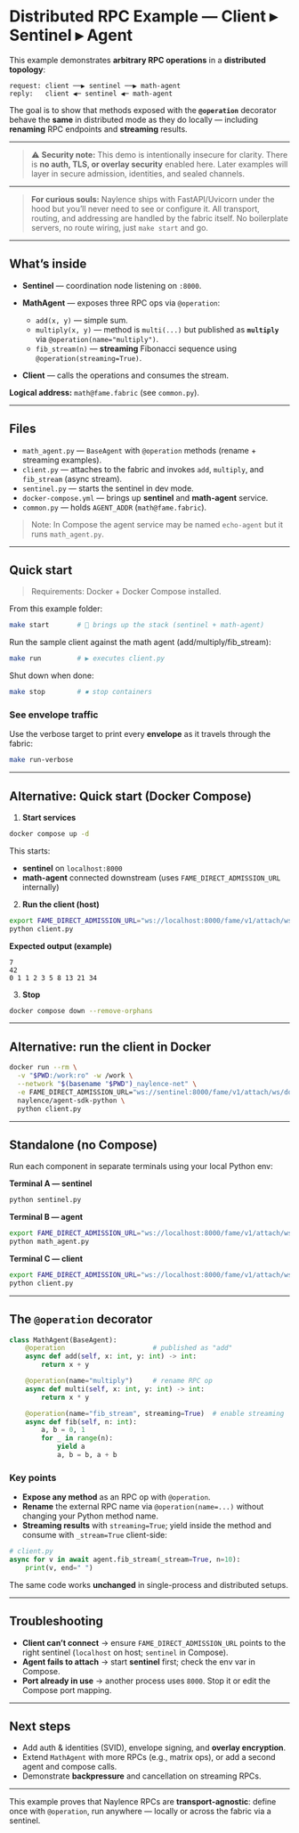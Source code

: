 # Distributed RPC Example — Client ▸ Sentinel ▸ Agent

This example demonstrates **arbitrary RPC operations** in a **distributed topology**:

```
request: client ──▶ sentinel ──▶ math-agent
reply:   client ◀─ sentinel ◀─ math-agent
```

The goal is to show that methods exposed with the **`@operation`** decorator behave the **same** in distributed mode as they do locally — including **renaming** RPC endpoints and **streaming** results.

---
> ⚠️ **Security note:** This demo is intentionally insecure for clarity. There is **no auth, TLS, or overlay security** enabled here. Later examples will layer in secure admission, identities, and sealed channels.

---
> **For curious souls:** Naylence ships with FastAPI/Uvicorn under the hood but you’ll never need to see or configure it. All transport, routing, and addressing are handled by the fabric itself. No boilerplate servers, no route wiring, just `make start` and go.
---

## What’s inside

* **Sentinel** — coordination node listening on `:8000`.
* **MathAgent** — exposes three RPC ops via `@operation`:

  * `add(x, y)` — simple sum.
  * `multiply(x, y)` — method is `multi(...)` but published as **`multiply`** via `@operation(name="multiply")`.
  * `fib_stream(n)` — **streaming** Fibonacci sequence using `@operation(streaming=True)`.
* **Client** — calls the operations and consumes the stream.

**Logical address:** `math@fame.fabric` (see `common.py`).

---

## Files

* `math_agent.py` — `BaseAgent` with `@operation` methods (rename + streaming examples).
* `client.py` — attaches to the fabric and invokes `add`, `multiply`, and `fib_stream` (async stream).
* `sentinel.py` — starts the sentinel in dev mode.
* `docker-compose.yml` — brings up **sentinel** and **math-agent** service.
* `common.py` — holds `AGENT_ADDR` (`math@fame.fabric`).

> Note: In Compose the agent service may be named `echo-agent` but it runs `math_agent.py`.

---

## Quick start

> Requirements: Docker + Docker Compose installed.

From this example folder:

```bash
make start       # 🚀 brings up the stack (sentinel + math-agent)
```

Run the sample client against the math agent (add/multiply/fib_stream):

```bash
make run         # ▶️ executes client.py
```

Shut down when done:

```bash
make stop        # ⏹ stop containers
```

### See envelope traffic

Use the verbose target to print every **envelope** as it travels through the fabric:

```bash
make run-verbose
```

---

## Alternative: Quick start (Docker Compose)

1. **Start services**

```bash
docker compose up -d
```

This starts:

* **sentinel** on `localhost:8000`
* **math-agent** connected downstream (uses `FAME_DIRECT_ADMISSION_URL` internally)

2. **Run the client (host)**

```bash
export FAME_DIRECT_ADMISSION_URL="ws://localhost:8000/fame/v1/attach/ws/downstream"
python client.py
```

**Expected output (example)**

```
7
42
0 1 1 2 3 5 8 13 21 34
```

3. **Stop**

```bash
docker compose down --remove-orphans
```

---

## Alternative: run the client in Docker

```bash
docker run --rm \
  -v "$PWD:/work:ro" -w /work \
  --network "$(basename "$PWD")_naylence-net" \
  -e FAME_DIRECT_ADMISSION_URL="ws://sentinel:8000/fame/v1/attach/ws/downstream" \
  naylence/agent-sdk-python \
  python client.py
```

---

## Standalone (no Compose)

Run each component in separate terminals using your local Python env:

**Terminal A — sentinel**

```bash
python sentinel.py
```

**Terminal B — agent**

```bash
export FAME_DIRECT_ADMISSION_URL="ws://localhost:8000/fame/v1/attach/ws/downstream"
python math_agent.py
```

**Terminal C — client**

```bash
export FAME_DIRECT_ADMISSION_URL="ws://localhost:8000/fame/v1/attach/ws/downstream"
python client.py
```

---

## The `@operation` decorator

```python
class MathAgent(BaseAgent):
    @operation                      # published as "add"
    async def add(self, x: int, y: int) -> int:
        return x + y

    @operation(name="multiply")     # rename RPC op
    async def multi(self, x: int, y: int) -> int:
        return x * y

    @operation(name="fib_stream", streaming=True)  # enable streaming
    async def fib(self, n: int):
        a, b = 0, 1
        for _ in range(n):
            yield a
            a, b = b, a + b
```

### Key points

* **Expose any method** as an RPC op with `@operation`.
* **Rename** the external RPC name via `@operation(name=...)` without changing your Python method name.
* **Streaming results** with `streaming=True`; yield inside the method and consume with `_stream=True` client-side:

```python
# client.py
async for v in await agent.fib_stream(_stream=True, n=10):
    print(v, end=" ")
```

The same code works **unchanged** in single-process and distributed setups.

---

## Troubleshooting

* **Client can’t connect** → ensure `FAME_DIRECT_ADMISSION_URL` points to the right sentinel (`localhost` on host; `sentinel` in Compose).
* **Agent fails to attach** → start **sentinel** first; check the env var in Compose.
* **Port already in use** → another process uses `8000`. Stop it or edit the Compose port mapping.

---

## Next steps

* Add auth & identities (SVID), envelope signing, and **overlay encryption**.
* Extend `MathAgent` with more RPCs (e.g., matrix ops), or add a second agent and compose calls.
* Demonstrate **backpressure** and cancellation on streaming RPCs.

---

This example proves that Naylence RPCs are **transport-agnostic**: define once with `@operation`, run anywhere — locally or across the fabric via a sentinel.
